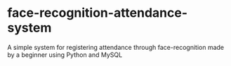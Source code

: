 # face-recognition-attendance-system
A simple system for registering attendance through face-recognition made by a beginner using Python and MySQL

